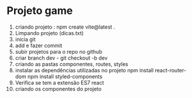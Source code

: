 # Projeto game 

1) criando projeto : npm create vite@latest .
2) Limpando projeto (dicas.txt)
3) inicia git
4)  add e fazer commit
5)  subir projetos para o repo no github
6)  criar branch dev - git checkout -b dev
7)   criando as pastas componentes, routes, styles
8)   instalar as dependências utilizadas no projeto
     npm install react-router-dom
     npm install styled-components
9) Verifica se tem a extensão ES7 react
10) criando os componentes do projeto
